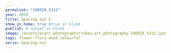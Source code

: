 ```yaml
---
permalink: "190928_5313"
year: 2019
title: Spacing out 5
show_in_home: true #true or blank
publish: # notyet or blank
image: /assets/p/art-photographs/rokma_art_photography-190928_5313.jpeg
tags: flower flora mood colourful
serie: Spacing out
---
```

